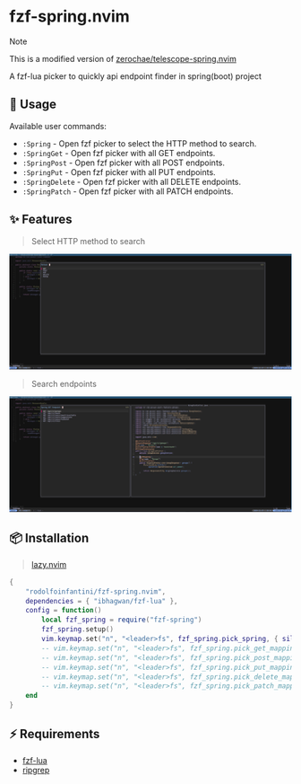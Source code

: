 # fzf-spring.nvim

>[!NOTE]
> This is a modified version of [zerochae/telescope-spring.nvim](https://github.com/zerochae/telescope-spring.nvim)

A fzf-lua picker to quickly api endpoint finder in spring(boot) project

## 🚀 Usage

Available user commands:
- `:Spring` - Open fzf picker to select the HTTP method to search.
- `:SpringGet` - Open fzf picker with all GET endpoints.
- `:SpringPost` - Open fzf picker with all POST endpoints.
- `:SpringPut` - Open fzf picker with all PUT endpoints.
- `:SpringDelete` - Open fzf picker with all DELETE endpoints.
- `:SpringPatch` - Open fzf picker with all PATCH endpoints.

## ✨ Features

> Select HTTP method to search

![http method](assets/spring.png)

> Search endpoints

![search endpoints](assets/get.png)

## 📦 Installation

> [lazy.nvim](https://github.com/folke/lazy.nvim)
```lua
{
    "rodolfoinfantini/fzf-spring.nvim",
    dependencies = { "ibhagwan/fzf-lua" },
    config = function()
        local fzf_spring = require("fzf-spring")
        fzf_spring.setup()
        vim.keymap.set("n", "<leader>fs", fzf_spring.pick_spring, { silent = true })
        -- vim.keymap.set("n", "<leader>fs", fzf_spring.pick_get_mapping, { silent = true })
        -- vim.keymap.set("n", "<leader>fs", fzf_spring.pick_post_mapping, { silent = true })
        -- vim.keymap.set("n", "<leader>fs", fzf_spring.pick_put_mapping, { silent = true })
        -- vim.keymap.set("n", "<leader>fs", fzf_spring.pick_delete_mapping, { silent = true })
        -- vim.keymap.set("n", "<leader>fs", fzf_spring.pick_patch_mapping, { silent = true })
    end
}
```

## ⚡️ Requirements

- [fzf-lua](https://github.com/ibhagwan/fzf-lua)
- [ripgrep](https://github.com/BurntSushi/ripgrep)
